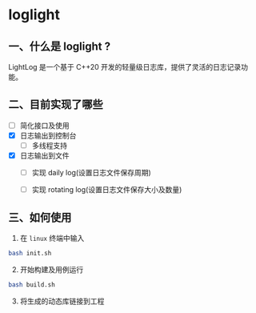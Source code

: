 # loglight

## 一、什么是 loglight ?

LightLog 是一个基于 C++20 开发的轻量级日志库，提供了灵活的日志记录功能。

## 二、目前实现了哪些

- [ ] 简化接口及使用
- [x] 日志输出到控制台
    - [ ] 多线程支持
- [x] 日志输出到文件
    - [ ] 实现 daily log(设置日志文件保存周期)
    - [ ] 实现 rotating  log(设置日志文件保存大小及数量)


## 三、如何使用

1. 在 `linux` 终端中输入
``` bash
bash init.sh
```

2. 开始构建及用例运行
``` bash
bash build.sh
```

3. 将生成的动态库链接到工程
